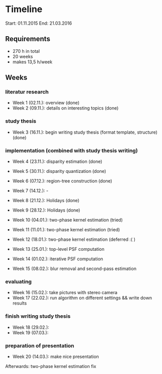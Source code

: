 # Timeline

Start: 01.11.2015
End: 21.03.2016


## Requirements

- 270 h in total
- 20 weeks
- makes 13,5 h/week


## Weeks
### literatur research

- Week 1 (02.11.): overview (done)
- Week 2 (09.11.): details on interesting topics (done)

### study thesis

- Week 3 (16.11.): begin writing study thesis (format template, structure) (done)


### implementation (combined with study thesis writing)

- Week 4 (23.11.): disparity estimation (done)
- Week 5 (30.11.): disparity quantization (done)

- Week 6 (07.12.): region-tree construction (done)
- Week 7 (14.12.): -
- Week 8 (21.12.): Holidays (done)
- Week 9 (28.12.): Holidays (done)

- Week 10 (04.01.): two-phase kernel estimation (tried)
- Week 11 (11.01.): two-phase kernel estimation (tried)
- Week 12 (18.01.): two-phase kernel estimation (deferred :( )
- Week 13 (25.01.): top-level PSF computation
- Week 14 (01.02.): iterative PSF computation
- Week 15 (08.02.): blur removal and second-pass estimation


### evaluating

- Week 16 (15.02.): take pictures with stereo camera
- Week 17 (22.02.): run algorithm on different settings && write down results


### finish writing study thesis

- Week 18 (29.02.):
- Week 19 (07.03.):


### preparation of presentation

- Week 20 (14.03.): make nice presentation


Afterwards: two-phase kernel estimation fix
